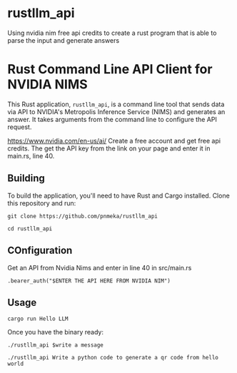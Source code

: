 # rustllm_api
Using nvidia nim free api credits to create a rust program that is able to parse the input and generate answers

# Rust Command Line API Client for NVIDIA NIMS

This Rust application, `rustllm_api`, is a command line tool that sends data via API to NVIDIA's Metropolis Inference Service (NIMS) and generates an answer. It takes arguments from the command line to configure the API request.

https://www.nvidia.com/en-us/ai/
 Create a free account and get free api credits. The get the API key from the link on your page and enter it in main.rs, line 40.


## Building

To build the application, you'll need to have Rust and Cargo installed. Clone this repository and run:


    git clone https://github.com/pnmeka/rustllm_api

    cd rustllm_api

## COnfiguration
Get an API from Nvidia Nims and enter in line 40 in src/main.rs

    .bearer_auth("$ENTER THE API HERE FROM NVIDIA NIM")

## Usage
  

    cargo run Hello LLM

Once you have the binary ready:

    ./rustllm_api $write a message

    ./rustllm_api Write a python code to generate a qr code from hello world

